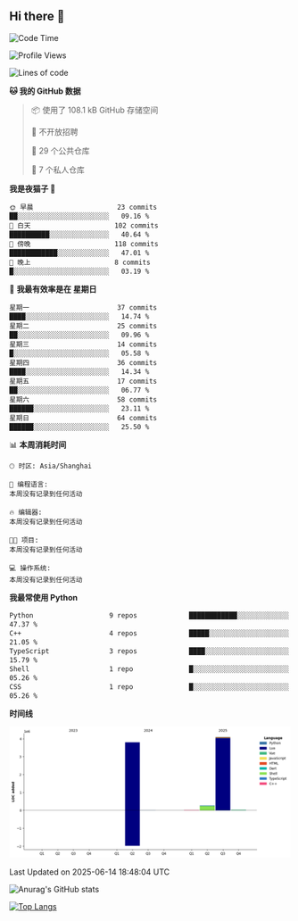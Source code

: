## Hi there 👋

<!--START_SECTION:waka-->
![Code Time](http://img.shields.io/badge/Code%20Time-76%20hrs%2052%20mins-blue)

![Profile Views](http://img.shields.io/badge/%E4%B8%AA%E4%BA%BA%E8%B5%84%E6%96%99%E8%A7%82%E7%9C%8B%E6%AC%A1%E6%95%B0-19-blue)

![Lines of code](https://img.shields.io/badge/%E4%BB%8E%E3%80%8CHello%20World%E3%80%8D%E8%B5%B7%E6%88%91%E5%B7%B2%E7%BB%8F%E5%86%99%E4%BA%86-4.1%20million%20%E8%A1%8C%E4%BB%A3%E7%A0%81-blue)

**🐱 我的 GitHub 数据** 

> 📦  使用了 108.1 kB GitHub 存储空间 
 > 
> 🚫 不开放招聘
 > 
> 📜 29 个公共仓库 
 > 
> 🔑 7 个私人仓库 
 > 
**我是夜猫子 🦉** 

```text
🌞 早晨                     23 commits          ██░░░░░░░░░░░░░░░░░░░░░░░   09.16 % 
🌆 白天                     102 commits         ██████████░░░░░░░░░░░░░░░   40.64 % 
🌃 傍晚                     118 commits         ████████████░░░░░░░░░░░░░   47.01 % 
🌙 晚上                     8 commits           █░░░░░░░░░░░░░░░░░░░░░░░░   03.19 % 
```
📅 **我最有效率是在 星期日** 

```text
星期一                      37 commits          ████░░░░░░░░░░░░░░░░░░░░░   14.74 % 
星期二                      25 commits          ██░░░░░░░░░░░░░░░░░░░░░░░   09.96 % 
星期三                      14 commits          █░░░░░░░░░░░░░░░░░░░░░░░░   05.58 % 
星期四                      36 commits          ████░░░░░░░░░░░░░░░░░░░░░   14.34 % 
星期五                      17 commits          ██░░░░░░░░░░░░░░░░░░░░░░░   06.77 % 
星期六                      58 commits          ██████░░░░░░░░░░░░░░░░░░░   23.11 % 
星期日                      64 commits          ██████░░░░░░░░░░░░░░░░░░░   25.50 % 
```


📊 **本周消耗时间** 

```text
🕑︎ 时区: Asia/Shanghai

💬 编程语言: 
本周没有记录到任何活动

🔥 编辑器: 
本周没有记录到任何活动

🐱‍💻 项目: 
本周没有记录到任何活动

💻 操作系统: 
本周没有记录到任何活动
```

**我最常使用 Python** 

```text
Python                   9 repos             ████████████░░░░░░░░░░░░░   47.37 % 
C++                      4 repos             █████░░░░░░░░░░░░░░░░░░░░   21.05 % 
TypeScript               3 repos             ████░░░░░░░░░░░░░░░░░░░░░   15.79 % 
Shell                    1 repo              █░░░░░░░░░░░░░░░░░░░░░░░░   05.26 % 
CSS                      1 repo              █░░░░░░░░░░░░░░░░░░░░░░░░   05.26 % 
```



**时间线**

![Lines of Code chart](https://raw.githubusercontent.com/RhenCloud/RhenCloud/main/assets/bar_graph.png)


 Last Updated on 2025-06-14 18:48:04 UTC
<!--END_SECTION:waka-->


![Anurag's GitHub stats](https://grs.bkctwy.tech/api?username=RhenCloud&theme=dracula&show_icons=true)


[![Top Langs](https://grs.bkctwy.tech/api/top-langs/?username=RhenCloud&layout=compact&theme=dracula)](https://github.com/anuraghazra/github-readme-stats)
